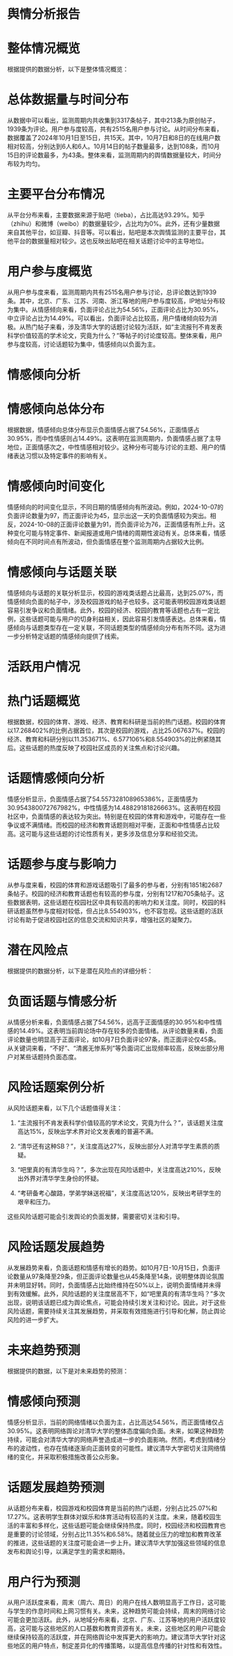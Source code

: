 
# 舆情分析报告

# 整体情况概览

根据提供的数据分析，以下是整体情况概览：

#
# 总体数据量与时间分布

从数据中可以看出，监测周期内共收集到3317条帖子，其中213条为原创帖子，1939条为评论。用户参与度较高，共有2515名用户参与讨论。从时间分布来看，数据覆盖了2024年10月1日至15日，共15天。其中，10月7日和8日的在线用户数相对较高，分别达到6人和6人。10月14日的帖子数量最多，达到108条，而10月15日的评论数最多，为43条。整体来看，监测周期内的舆情数据量较大，时间分布较为均匀。

#
# 主要平台分布情况

从平台分布来看，主要数据来源于贴吧（tieba），占比高达93.29%。知乎（zhihu）和微博（weibo）的数据量较少，占比均为0%。此外，还有少量数据来自其他平台，如豆瓣、抖音等。可以看出，贴吧是本次舆情监测的主要平台，其他平台的数据量相对较少。这也反映出贴吧在相关话题讨论中的主导地位。

#
# 用户参与度概览

从用户参与度来看，监测周期内共有2515名用户参与讨论，总评论数达到1939条。其中，北京、广东、江苏、河南、浙江等地的用户参与度较高，IP地址分布较为集中。从情感倾向来看，负面评论占比为54.56%，正面评论占比为30.95%，中立评论占比为14.49%。可以看出，负面评论占比较高，用户情绪倾向较为消极。从热门帖子来看，涉及清华大学的话题讨论较为活跃，如“主流报刊不肯发表科学价值较高的学术论文，究竟为什么？”等帖子的讨论度较高。整体来看，用户参与度较高，讨论话题较为集中，情感倾向以负面为主。

# 情感倾向分析

<div class="chart">
    <script>
    const data = [{
        "values": [30.954380072767982, 54.557328108965386, 14.48829181826663],
        "labels": ["正面", "负面", "中性"],
        "type": "pie"
    }];
    const layout = {
        "title": "情感分布",
        "height": 400,
        "width": 800
    };
    Plotly.newPlot(document.currentScript.parentElement, data, layout);
    </script>

</div>

#
# 情感倾向总体分布

根据数据，情感倾向总体分布显示负面情感占据了54.56%，正面情感占30.95%，而中性情感则占14.49%。这表明在监测周期内，负面情感占据了主导地位，正面情感次之，中性情感相对较少。这种分布可能与讨论的主题、用户的情绪表达习惯以及特定事件的影响有关。

#
# 情感倾向时间变化

情感倾向的时间变化显示，不同日期的情感倾向有所波动。例如，2024-10-07的负面评论数量为97，而正面评论为45，显示出这一天的负面情感较为突出。相反，2024-10-08的正面评论数量为91，而负面评论为76，正面情感有所上升。这种变化可能与特定事件、新闻报道或用户情绪的周期性波动有关。总体来看，情感倾向在不同时间点有所波动，但负面情感在整个监测周期内占据较大比例。

#
# 情感倾向与话题关联

情感倾向与话题的关联分析显示，校园的游戏类话题占比最高，达到25.07%，而情感倾向负面的帖子中，涉及校园游戏的帖子也较多。这可能表明校园游戏类话题容易引发争议和负面情绪。此外，校园的经济、校园的教育等话题也占有一定比例，这些话题可能与用户的切身利益相关，因此容易引发情感表达。总体来看，情感倾向与话题类型存在一定关联，不同话题类型的情感倾向分布有所不同。这为进一步分析特定话题的情感倾向提供了线索。

# 活跃用户情况

<div class="chart">
    <script>
    const data = [{
        "x": ["2024-10-07T10:00:00.000Z", "2024-10-07T11:00:00.000Z", "2024-10-07T12:00:00.000Z", "2024-10-07T13:00:00.000Z", "2024-10-07T14:00:00.000Z", "2024-10-07T15:00:00.000Z", "2024-10-07T16:00:00.000Z", "2024-10-07T17:00:00.000Z", "2024-10-07T18:00:00.000Z", "2024-10-07T19:00:00.000Z", "2024-10-07T20:00:00.000Z", "2024-10-07T21:00:00.000Z", "2024-10-07T22:00:00.000Z", "2024-10-07T23:00:00.000Z", "2024-10-08T00:00:00.000Z", "2024-10-08T01:00:00.000Z", "2024-10-08T02:00:00.000Z", "2024-10-08T03:00:00.000Z", "2024-10-08T04:00:00.000Z", "2024-10-08T05:00:00.000Z", "2024-10-08T06:00:00.000Z", "2024-10-08T07:00:00.000Z", "2024-10-08T08:00:00.000Z", "2024-10-14T12:00:00.000Z", "2024-10-14T08:00:00.000Z", "2024-10-14T09:00:00.000Z", "2024-10-14T10:00:00.000Z", "2024-10-14T11:00:00.000Z", "2024-10-14T13:00:00.000Z", "2024-10-14T14:00:00.000Z", "2024-10-14T15:00:00.000Z", "2024-10-14T16:00:00.000Z", "2024-10-14T17:00:00.000Z", "2024-10-

...

# 主要话题分析

<div class="chart">
    <script>
    const data = [{
        "x": ["校园的体育", "校园的游戏", "校园的经济", "校园的教育", "校园的科研"],
        "y": [17.268402, 25.067637, 11.353671, 6.577106, 8.554903],
        "type": "bar"
    }];
    const layout = {
        "title": "热门话题分布",
        "height": 400,
        "width": 800
    };
    Plotly.newPlot(document.currentScript.parentElement, data, layout);
    </script>

</div>

#
# 热门话题概览

根据数据，校园的体育、游戏、经济、教育和科研是当前的热门话题。校园的体育以17.268402%的比例占据首位，其次是校园的游戏，占比25.067637%。校园的经济、教育和科研分别以11.353671%、6.577106%和8.554903%的比例紧随其后。这些话题的热度反映了校园社区成员的关注焦点和讨论兴趣。

#
# 话题情感倾向分析

情感分析显示，负面情感占据了54.557328108965386%，正面情感为30.954380072767982%，中性情感为14.48829181826663%。这表明在校园社区中，负面情感的表达较为突出。特别是在校园的体育和游戏中，可能存在一些争议或不满情绪。而校园的经济和教育话题则相对平衡，正面和中性情感占比较高。这可能与这些话题的讨论性质有关，更多涉及信息分享和经验交流。

#
# 话题参与度与影响力

从参与度来看，校园的体育和游戏话题吸引了最多的参与者，分别有1851和2687条帖子。校园的经济和教育话题也有较高的参与度，分别有1217和705条帖子。这些数据表明，这些话题在校园社区中具有较高的影响力和关注度。同时，校园的科研话题虽然参与度相对较低，但占比8.554903%，也不容忽视。这些话题的活跃讨论有助于促进校园社区的信息交流和知识共享，增强社区的凝聚力。

# 潜在风险点

根据提供的数据分析，以下是潜在风险点的详细分析：

#
# 负面话题与情感分析

从情感分析来看，负面情感占据了54.56%，远高于正面情感的30.95%和中性情感的14.49%。这表明当前舆论场中存在较多的负面情绪。从评论数量来看，负面评论数量也明显高于正面评论，如10月7日负面评论97条，而正面评论仅45条。从关键词来看，“不好”、“清酱无惨系列”等负面词汇出现频率较高，反映出部分用户对某些话题持负面态度。

#
# 风险话题案例分析

从风险话题来看，以下几个话题值得关注：

1. “主流报刊不肯发表科学价值较高的学术论文，究竟为什么？”，该话题关注度高达15%，反映出学术界对论文发表难的普遍不满。

2. “清华还有这种SB？”，关注度高达27%，反映出部分人对清华学生素质的质疑。

3. “吧里真的有清华生吗？”，多次出现在风险话题中，关注度高达210%，反映出外界对清华学生身份的怀疑。

4. “考研备考心酸路，学弟学妹送祝福”，关注度高达120%，反映出考研学生的艰辛和压力。

这些风险话题可能会引发舆论的负面发酵，需要密切关注和引导。

#
# 风险话题发展趋势

从发展趋势来看，负面话题和情感有增长的趋势。如10月7日-10月15日，负面评论数量从97条降至29条，但正面评论数量也从45条降至14条，说明整体舆论氛围并未明显好转。同时，负面情感占比始终维持在50%以上，说明负面情绪并未得到有效缓解。此外，风险话题的关注度居高不下，如“吧里真的有清华生吗？”多次出现，说明该话题已成为舆论焦点，可能会持续引发关注和讨论。因此，对于这些风险话题，需要持续关注其发展趋势，并采取有效措施进行引导和化解，防止舆论风险的进一步扩大。

# 未来趋势预测

根据提供的数据，以下是对未来趋势的预测：

#
# 情感倾向预测

情感分析显示，当前的网络情绪以负面为主，占比高达54.56%，而正面情绪仅占30.95%。这表明网络舆论对清华大学的整体态度偏向负面。未来，如果这种趋势持续，可能会对清华大学的网络声誉造成进一步的负面影响。然而，考虑到情绪分布的波动性，也存在情绪逐渐向正面转变的可能性。建议清华大学密切关注网络情绪的变化，并采取积极措施改善公众形象。

#
# 话题发展趋势预测

从话题分布来看，校园游戏和校园体育是当前的热门话题，分别占比25.07%和17.27%。这表明学生群体对娱乐和体育活动有较高的关注度。未来，随着校园生活的丰富和多样化，这些话题可能会继续保持热度。同时，校园经济和校园教育也是重要的讨论领域，分别占比11.35%和6.58%。随着就业压力的增加和教育改革的推进，这些话题的关注度可能会进一步上升。建议清华大学加强这些领域的信息发布和舆论引导，以满足学生的需求和期待。

#
# 用户行为预测

从用户活跃度来看，周末（周六、周日）的用户在线人数明显高于工作日，这可能与学生的作息时间和上网习惯有关。未来，这种趋势可能会持续，周末的网络讨论可能会更加活跃。此外，从地域分布来看，北京、广东、江苏等地的用户活跃度较高，这可能与这些地区的人口基数和教育资源有关。未来，这些地区的用户可能会继续保持较高的活跃度，并在网络舆论中发挥更大的影响力。建议清华大学针对这些地区的用户特点，制定差异化的传播策略，以提高信息传播的针对性和有效性。


